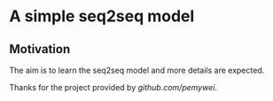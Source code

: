 # A simple seq2seq model

## Motivation
The aim is to learn the seq2seq model and more details are expected.

Thanks for the project provided by *github.com/pemywei*.
